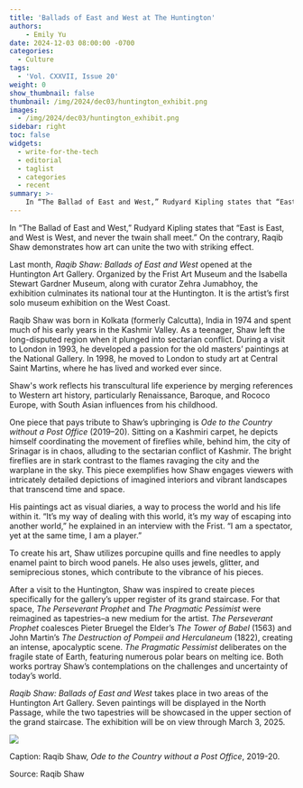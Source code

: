 ```yaml
---
title: 'Ballads of East and West at The Huntington'
authors:
    - Emily Yu
date: 2024-12-03 08:00:00 -0700
categories:
  - Culture
tags:
  - 'Vol. CXXVII, Issue 20'
weight: 0
show_thumbnail: false
thumbnail: /img/2024/dec03/huntington_exhibit.png
images:
  - /img/2024/dec03/huntington_exhibit.png
sidebar: right
toc: false
widgets:
  - write-for-the-tech
  - editorial
  - taglist
  - categories
  - recent
summary: >-
    In “The Ballad of East and West,” Rudyard Kipling states that “East is East, and West is West, and never the twain shall meet.” On the contrary, Raqib Shaw demonstrates how art can unite the two with striking effect.
---
```



In “The Ballad of East and West,” Rudyard Kipling states that “East is East, and West is West, and never the twain shall meet.” On the contrary, Raqib Shaw demonstrates how art can unite the two with striking effect.

Last month, *Raqib Shaw: Ballads of East and West* opened at the Huntington Art Gallery. Organized by the Frist Art Museum and the Isabella Stewart Gardner Museum, along with curator Zehra Jumabhoy, the exhibition culminates its national tour at the Huntington. It is the artist’s first solo museum exhibition on the West Coast.

Raqib Shaw was born in Kolkata (formerly Calcutta), India in 1974 and spent much of his early years in the Kashmir Valley. As a teenager, Shaw left the long-disputed region when it plunged into sectarian conflict. During a visit to London in 1993, he developed a passion for the old masters’ paintings at the National Gallery. In 1998, he moved to London to study art at Central Saint Martins, where he has lived and worked ever since.

Shaw's work reflects his transcultural life experience by merging references to Western art history, particularly Renaissance, Baroque, and Rococo Europe, with South Asian influences from his childhood.

One piece that pays tribute to Shaw’s upbringing is *Ode to the Country without a Post Office* (2019–20). Sitting on a Kashmiri carpet, he depicts himself coordinating the movement of fireflies while, behind him, the city of Srinagar is in chaos, alluding to the sectarian conflict of Kashmir. The bright fireflies are in stark contrast to the flames ravaging the city and the warplane in the sky. This piece exemplifies how Shaw engages viewers with intricately detailed depictions of imagined interiors and vibrant landscapes that transcend time and space.

His paintings act as visual diaries, a way to process the world and his life within it. “It’s my way of dealing with this world, it’s my way of escaping into another world,” he explained in an interview with the Frist. “I am a spectator, yet at the same time, I am a player.”

To create his art, Shaw utilizes porcupine quills and fine needles to apply enamel paint to birch wood panels. He also uses jewels, glitter, and semiprecious stones, which contribute to the vibrance of his pieces.

After a visit to the Huntington, Shaw was inspired to create pieces specifically for the gallery’s upper register of its grand staircase. For that space, *The Perseverant Prophet* and *The Pragmatic Pessimist* were reimagined as tapestries–a new medium for the artist. *The Perseverant Prophet* coalesces Pieter Bruegel the Elder’s *The Tower of Babel* (1563) and John Martin’s *The Destruction of Pompeii and Herculaneum* (1822), creating an intense, apocalyptic scene. *The Pragmatic Pessimist* deliberates on the fragile state of Earth, featuring numerous polar bears on melting ice. Both works portray Shaw’s contemplations on the challenges and uncertainty of today’s world.

*Raqib Shaw: Ballads of East and West* takes place in two areas of the Huntington Art Gallery. Seven paintings will be displayed in the North Passage, while the two tapestries will be showcased in the upper section of the grand staircase. The exhibition will be on view through March 3, 2025.

![](/img/2024/dec03/huntington_exhibit.png)

Caption: Raqib Shaw, *Ode to the Country without a Post Office*, 2019-20.

Source: Raqib Shaw
